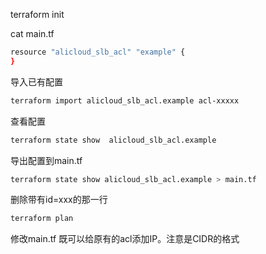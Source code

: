 terraform init

cat main.tf
```sh
resource "alicloud_slb_acl" "example" {
}
```
导入已有配置
```sh
terraform import alicloud_slb_acl.example acl-xxxxx
```
查看配置
```sh
terraform state show  alicloud_slb_acl.example
```
导出配置到main.tf
```sh
terraform state show alicloud_slb_acl.example > main.tf
```
删除带有id=xxx的那一行
```sh
terraform plan
```
修改main.tf
既可以给原有的acl添加IP。注意是CIDR的格式